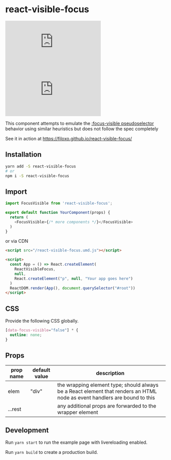 # react-visible-focus

![](https://img.badgesize.io/https://unpkg.com/react-visible-focus/dist/react-visible-focus.umd.js?compression=gzip&label=umd%20gzipped)
![](https://img.badgesize.io/https://unpkg.com/react-visible-focus/dist/react-visible-focus.esm.js?compression=gzip&label=esm%20gzipped)

This component attempts to emulate the [:focus-visible pseudoselector](https://developer.mozilla.org/en-US/docs/Web/CSS/:focus-visible) behavior using similar heuristics but does not follow the spec completely

See it in action at https://filoxo.github.io/react-visible-focus/

## Installation

```sh
yarn add -S react-visible-focus
# or
npm i -S react-visible-focus
```

## Import

```js
import FocusVisible from 'react-visible-focus';

export default function YourComponent(props) {
  return (
    <FocusVisible>{/* more components */}</FocusVisible>
  )
}
```

or via CDN

```html
<script src="/react-visible-focus.umd.js"></script>

<script>
  const App = () => React.createElement(
    ReactVisibleFocus,
    null,
    React.createElement("p", null, "Your app goes here")  
  )
  ReactDOM.render(App(), document.querySelector("#root"))
</script>
```

## CSS

Provide the following CSS globally. 

```css
[data-focus-visible="false"] * {
  outline: none;
}
```

## Props

| prop name | default value | description |
|---|---|---|
| elem | "div" | the wrapping element type; should always be a React element that renders an HTML node as event handlers are bound to this |
| ...rest | | any additional props are forwarded to the wrapper element |

## Development 

Run `yarn start` to run the example page with livereloading enabled.

Run `yarn build` to create a production build.